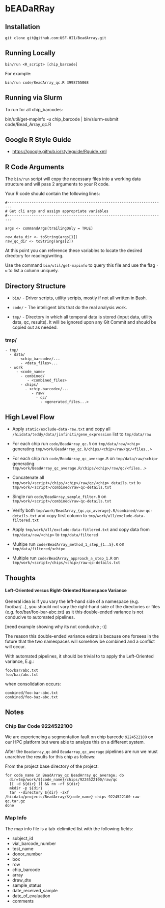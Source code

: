 # bEADaRRay

## Installation

    git clone git@github.com:USF-HII/BeadArray.git

## Running Locally

    bin/run <R_script> [chip_barcode]

For example:

    bin/run code/BeadArray_qc.R 3998755068

## Running via Slurm

To run for all chip_barcodes:

   bin/util/get-mapinfo -u chip_barcode | bin/slurm-submit code/Bead_Array_qc.R

## Google R Style Guide

- https://google.github.io/styleguide/Rguide.xml

## R Code Arguments

The `bin/run` script will copy the necessary files into a working data structure and
will pass 2 arguments to your R code.

Your R code should contain the following lines:

```
#------------------------------------------------------------------------
# Get cli args and assign appropriate variables
#------------------------------------------------------------------------

args <- commandArgs(trailingOnly = TRUE)

raw_data_dir <- toString(args[1])
raw_qc_dir <- toString(args[2])
```

At this point you can reference these variables to locate the desired directory for reading/writing.


Use the command `bin/util/get-mapinfo` to query this file and use the flag `-u` to list a column uniquely.

## Directory Structure

- `bin/` - Driver scripts, utility scripts, mostly if not all written in Bash.

- `code/` - The intelligent bits that do the real analysis work.

- `tmp/` - Directory in which all temporal data is stored (input data, utility data, qc, results).
           It will be ignored upon any Git Commit and should be copied out as needed.

### tmp/

    - tmp/
      - data/
         - <chip_barcode>/...
           - <data_files>...
      - work
         - <code_name>
           - combined/
              - <combined_files>
           - chips/
             - <chip-barcode>/...
                - raw/
                  - qc/
                    - <generated_files...>


## High Level Flow

- Apply `static/exclude-data-raw.txt` and copy all `/hiidata/teddy/data/jinfiniti/gene_expression` list to `tmp/data/raw`

- For each chip run `code/BeadArray_qc.R` on `tmp/data/raw/<chip>` generating
  `tmp/work/BeadArray_qc.R/chips/<chip>/raw/qc/<files..>`

- For each chip run `code/BeadArray_qc_average.R` on `tmp/data/raw/<chip>` generating
  `tmp/work/BeadArray_qc_average.R/chips/<chip>/raw/qc/<files..>`

- Concatenate all `tmp/work/<script>/chips/<chip>/raw/qc/<chip>_details.txt` to `tmp/work/<script>/combined/raw-qc-details.txt`

- Single run `code/BeadArray_sample_filter.R` on `tmp/work/<script>/combined/raw-qc-details.txt`

- Verify both `tmp/work/BeadArray_{qc,qc_average}.R/combined/raw-qc-details.txt` and copy first
  column to `tmp/work/all/exclude-data-filtered.txt`

- Apply `tmp/work/all/exclude-data-fitlered.txt` and copy data from `tmp/data/raw/<chip>` to `tmp/data/filtered`

- Multipe run `code/BeadArray_method_1_step_{1..5}.R` on `tmp/data/filtered/<chip>`

- Multiple run `code/BeadArray_approach_a_step_1.R` on `tmp/work/<script>/chips/<chip>/raw-qc-details.txt`


## Thoughts

#### Left-Oriented versus Right-Oriented Namespace Variance

General idea is if you vary the left-hand side of a namespace (e.g. foo/bar/...),
you should not vary the right-hand side of the directories or files (e.g. foo/bar/foo-bar-abc.txt)
as it this double-ended variance is not conducive to automated pipelines.

[need example showing why its not conducive ;-)]

The reason this double-ended variance exists is because one forsees in the future that
the two namespaces will somehow be combined and a conflict will occur.

With automated pipelines, it should be trivial to to apply the Left-Oriented variance, E.g.:

    foo/bar/abc.txt
    foo/baz/abc.txt

when consolidation occurs:

    combined/foo-bar-abc.txt
    combined/foo-baz-abc.txt

## Notes

### Chip Bar Code 9224522100

We are experiencing a segmentation fault on chip barcode `9224522100` on our HPC platform
but were able to analyze this on a different system.

After the `Beadarray_qc` and `Beadarray_qc_average` pipelines are run we must unarchive the results
for this chip as follows:

From the project base directory of the project:

    for code_name in BeadArray_qc BeadArray_qc_average; do
      dir=tmp/work/${code_name}/chips/9224522100/raw/qc
      [[ -d ${dir} ]] && rm -rf ${dir}
      mkdir -p ${dir}
      tar --directory ${dir} -zxf /hiidata/projects/BeadArray/${code_name}-chips-9224522100-raw-qc.tar.gz
    done

### Map Info

The map info file is a tab-delimited list with the following fields:

- subject_id
- vial_barcode_number
- test_name
- donor_number
- box
- row
- chip_barcode
- array
- draw_dte
- sample_status
- date_received_sample
- date_of_evaluation
- comments
